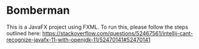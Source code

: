 # Bomberman

This is a JavaFX project using FXML. 
To run this, please follow the steps outlined here: https://stackoverflow.com/questions/52467561/intellij-cant-recognize-javafx-11-with-openjdk-11/52470141#52470141
